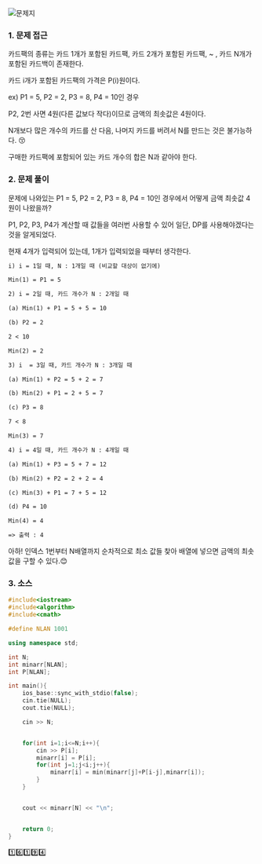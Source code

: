 ![문제지](https://user-images.githubusercontent.com/72541544/127336112-4c6e6df3-b813-4274-a86b-09459e190df8.png)

### 1. 문제 접근

카드팩의 종류는 카드 1개가 포함된 카드팩, 카드 2개가 포함된 카드팩, ~ , 카드 N개가 포함된 카드백이 존재한다.

카드 i개가 포함된 카드팩의 가격은 P(i)원이다.

ex) P1 = 5, P2 = 2, P3 = 8, P4 = 10인 경우

P2, 2번 사면 4원(다른 값보다 작다)이므로 금액의 최솟값은 4원이다.

N개보다 많은 개수의 카드를 산 다음, 나머지 카드를 버려서 N를 만드는 것은 불가능하다. 😚

구매한 카드팩에 포함되어 있는 카드 개수의 합은 N과 같아야 한다.

### 2. 문제 풀이

문제에 나와있는 P1 = 5, P2 = 2, P3 = 8, P4 = 10인 경우에서 어떻게 금액 최솟값 4원이 나왔을까?

P1, P2, P3, P4가 계산할 때 값들을 여러번 사용할 수 있어 일단, DP를 사용해야겠다는 것을 알게되었다.

현재 4개가 입력되어 있는데, 1개가 입력되었을 때부터 생각한다.

```tex
i) i = 1일 때, N : 1개일 때 (비교할 대상이 없기에)

Min(1) = P1 = 5

2) i = 2일 때, 카드 개수가 N : 2개일 때

(a) Min(1) + P1 = 5 + 5 = 10

(b) P2 = 2

2 < 10

Min(2) = 2

3) i  = 3일 때, 카드 개수가 N : 3개일 때

(a) Min(1) + P2 = 5 + 2 = 7

(b) Min(2) + P1 = 2 + 5 = 7

(c) P3 = 8

7 < 8

Min(3) = 7

4) i = 4일 때, 카드 개수가 N : 4개일 때

(a) Min(1) + P3 = 5 + 7 = 12

(b) Min(2) + P2 = 2 + 2 = 4

(c) Min(3) + P1 = 7 + 5 = 12

(d) P4 = 10

Min(4) = 4

=> 출력 : 4
```

 아하! 인덱스 1번부터 N배열까지 순차적으로 최소 값들 찾아 배열에 넣으면 금액의 최솟값을 구할 수 있다.😊

### 3. 소스

```c++
#include<iostream>
#include<algorithm>
#include<cmath>

#define NLAN 1001

using namespace std;

int N;
int minarr[NLAN];
int P[NLAN];

int main(){
    ios_base::sync_with_stdio(false);
    cin.tie(NULL);
    cout.tie(NULL);

    cin >> N;


    for(int i=1;i<=N;i++){
        cin >> P[i];
        minarr[i] = P[i];
        for(int j=1;j<i;j++){
            minarr[i] = min(minarr[j]+P[i-j],minarr[i]);
        }
    }


    cout << minarr[N] << "\n";


    return 0;
}
```





1️⃣6️⃣1️⃣9️⃣4️⃣











